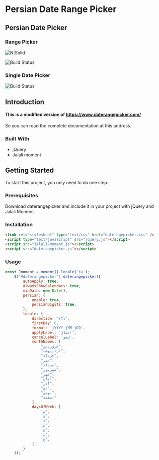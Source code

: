 # Persian Date Range Picker
## Persian Date Picker
### Range Picker
![N|Solid](https://user-images.githubusercontent.com/49247720/273688633-51494a5e-35ea-4774-a84d-ff3caf01af62.png)

![Build Status](https://user-images.githubusercontent.com/49247720/273688671-c8825f07-060a-4cf8-9d57-ac70ab6adb07.png)

### Single Date Picker

![Build Status](https://user-images.githubusercontent.com/49247720/273688710-c41eaf80-e309-4bed-8609-a96cd8c54277.png)
## Introduction
#### This is a modified version of https://www.daterangepicker.com/
So you can read the complete documentation at this address.
### Built With
* jQuery 
* Jalali moment
## Getting Started

To start this project, you only need to do one step.

### Prerequisites
Download daterangepicker and include it in your project with jQuery and Jalali Moment. 

### Installation

```html
<link rel="stylesheet" type="text/css" href="dateragepicker.css" />
<script type="text/javascript" src="jquery.js"></script>
<script src="jalali-moment.js"></script>
<script src="dateragepicker.js"></script>
```
### Usage
```javascript
const Jmoment = moment().locale('fa');
    $('#daterangepicker').daterangepicker({
        autoApply: true,
        alwaysShowCalendars: true,
        minDate: new Date(),
        persian: {
            enable: true,
            persianDigits: true,
        },
        locale: {
            direction: 'rtl',
            firstDay: 0,
            format: 'jYYYY-jMM-jDD',
            applyLabel: 'اعمال',
            cancelLabel: 'لغو',
            monthNames: [
                "فروردین",
                "اردیبهشت",
                "خرداد",
                "تیر",
                "مرداد",
                "شهریور",
                "مهر",
                "آبان",
                "آذر",
                "دی",
                "بهمن",
                "اسفند"
            ],
            daysOfWeek: [
                'ش',
                'ی',
                'د',
                'س',
                'چ',
                'پ',
                'ج',
            ],
        }
    });
```
